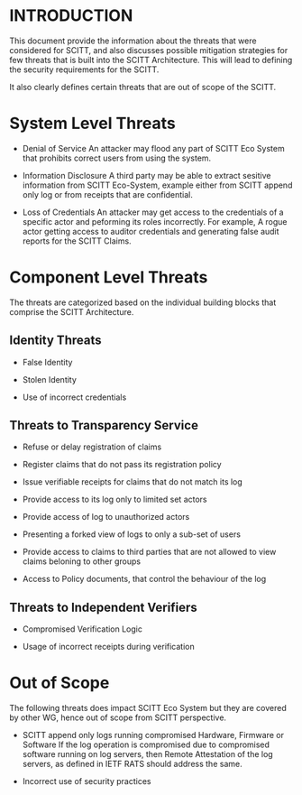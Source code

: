 
# INTRODUCTION

This document provide the information about the threats that were considered for SCITT, and also discusses possible mitigation strategies for few threats that is built into the SCITT Architecture. This will lead to defining the security requirements for the SCITT.

It also clearly defines certain threats that are out of scope of the SCITT.


# System Level Threats

* Denial of Service
An attacker may flood any part of SCITT Eco System that prohibits correct users from using the system.

* Information Disclosure
A third party may be able to extract sesitive information from SCITT Eco-System, example either from SCITT append only log or from receipts that are confidential.

* Loss of Credentials
An attacker may get access to the credentials of a specific actor and peforming its roles incorrectly. For example, A rogue actor getting access to auditor credentials and generating false audit reports for the SCITT Claims.


# Component Level Threats
The threats are categorized based on the individual building blocks that comprise the SCITT Architecture.

## Identity Threats

* False Identity

* Stolen Identity

* Use of incorrect credentials


## Threats to Transparency Service

* Refuse or delay registration of claims

* Register claims that do not pass its registration policy

* Issue verifiable receipts for claims that do not match its log

* Provide access to its log only to limited set actors

* Provide access of log to unauthorized actors

* Presenting a forked view of logs to only a sub-set of users

* Provide access to claims to third parties that are not allowed to view claims beloning to other groups

* Access to Policy documents, that control the behaviour of the log

## Threats to Independent Verifiers

* Compromised Verification Logic

* Usage of incorrect receipts during verification

# Out of Scope

The following threats does impact SCITT Eco System but they are covered by other WG, hence out of scope from SCITT perspective.

* SCITT append only logs running compromised Hardware, Firmware or Software
If the log operation is compromised due to compromised software running on log servers, then Remote Attestation of the log servers, as defined in IETF RATS should address the same.

* Incorrect use of security practices

